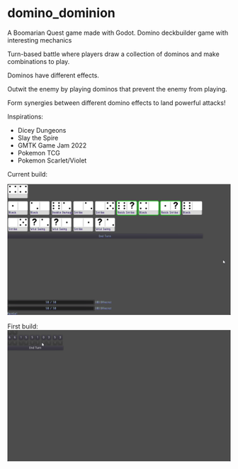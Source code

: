 # domino_dominion
A Boomarian Quest game made with Godot. Domino deckbuilder game with interesting mechanics

Turn-based battle where players draw a collection of dominos and make combinations to play.

Dominos have different effects.

Outwit the enemy by playing dominos that prevent the enemy from playing.

Form synergies between different domino effects to land powerful attacks!

Inspirations:
- Dicey Dungeons
- Slay the Spire
- GMTK Game Jam 2022
- Pokemon TCG
- Pokemon Scarlet/Violet

Current build:

![Demo](https://github.com/boomyville/domino-dominion/blob/main/screenRecordings/28October2024.gif?raw=true)

First build:
![First Build](https://github.com/boomyville/domino-dominion/blob/main/screenRecordings/11October2024.gif?raw=true)
